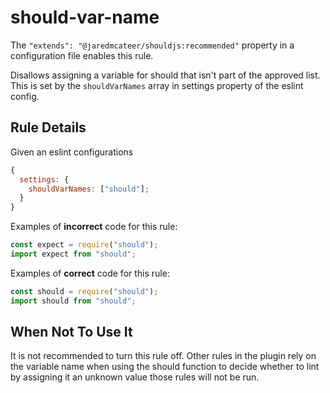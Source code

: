 # should-var-name

The `"extends": "@jaredmcateer/shouldjs:recommended"` property in a configuration file enables this rule.

Disallows assigning a variable for should that isn't part of the approved list. This is set by the `shouldVarNames` array in settings property of the eslint config.

## Rule Details

Given an eslint configurations

```js
{
  settings: {
    shouldVarNames: ["should"];
  }
}
```

Examples of **incorrect** code for this rule:

```js
const expect = require("should");
import expect from "should";
```

Examples of **correct** code for this rule:

```js
const should = require("should");
import should from "should";
```

## When Not To Use It

It is not recommended to turn this rule off. Other rules in the plugin rely on the variable name when using the should function to decide whether to lint by assigning it an unknown value those rules will not be run.
